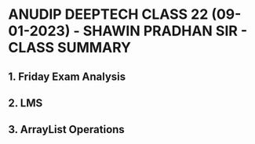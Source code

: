 # ANUDIP DEEPTECH CLASS 22 (09-01-2023) - SHAWIN PRADHAN SIR - CLASS SUMMARY

## 1. Friday Exam Analysis

## 2. LMS

## 3. ArrayList Operations